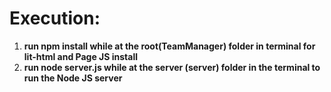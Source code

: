 <h1>Execution: </h1>

1. __run npm install while at the root(TeamManager) folder in terminal for lit-html and Page JS install__
2. __run node server.js while at the server (server) folder in the terminal to run the Node JS server__

